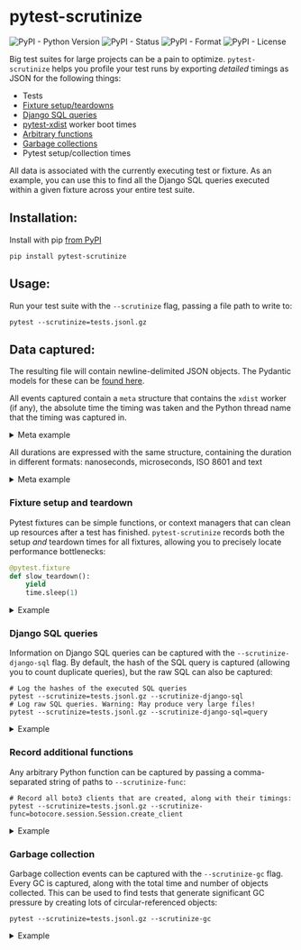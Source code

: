 # pytest-scrutinize

![PyPI - Python Version](https://img.shields.io/pypi/pyversions/pytest-scrutinize) ![PyPI - Status](https://img.shields.io/pypi/status/pytest-scrutinize) ![PyPI - Format](https://img.shields.io/pypi/format/pytest-scrutinize) ![PyPI - License](https://img.shields.io/pypi/l/pytest-scrutinize)

Big test suites for large projects can be a pain to optimize. `pytest-scrutinize` helps you
profile your test runs by exporting *detailed* timings as JSON for the following things:

- Tests
- [Fixture setup/teardowns](#fixture-setup-and-teardown)
- [Django SQL queries](#django-sql-queries)
- [pytest-xdist](https://pypi.org/project/pytest-xdist/) worker boot times
- [Arbitrary functions](#record-additional-functions-)
- [Garbage collections](#garbage-collection)
- Pytest setup/collection times

All data is associated with the currently executing test or fixture. As an example, you can
use this to find all the Django SQL queries executed within a given fixture across your
entire test suite.

## Installation:

Install with pip [from PyPI](https://pypi.org/project/pytest-scrutinize/)

```
pip install pytest-scrutinize
```

## Usage:

Run your test suite with the `--scrutinize` flag, passing a file path to write to:

```
pytest --scrutinize=tests.jsonl.gz
```

## Data captured:

The resulting file will contain newline-delimited JSON objects. The Pydantic models for these 
can be [found here](./pytest_scrutinize/data.py).

All events captured contain a `meta` structure that contains the `xdist` worker (if any), the 
absolute time the timing was taken and the Python thread name that the timing was captured in.

<details>
<summary>Meta example</summary>

```json
{
  "meta": {
    "worker": "gw0",
    "recorded_at": "2024-08-17T22:02:44.956924Z",
    "thread_id": 3806124,
    "thread_name": "MainThread"
  }
}
```

</details>

All durations are expressed with the same structure, containing the duration in different formats: 
nanoseconds, microseconds, ISO 8601 and text

<details>
<summary>Meta example</summary>

```json
{
  "runtime": {
    "as_nanoseconds": 60708,
    "as_microseconds": 60,
    "as_iso": "PT0.00006S",
    "as_text": "60 microseconds"
  }
}
```

</details>

### Fixture setup and teardown

Pytest fixtures can be simple functions, or context managers that can clean up resources after a
test has finished. `pytest-scrutinize` records both the setup _and_ teardown times for all fixtures,
allowing you to precisely locate performance bottlenecks:

```python
@pytest.fixture
def slow_teardown():
    yield
    time.sleep(1)
```

<details>
<summary>Example</summary>

```json
{
  "meta": {
    "worker": "master",
    "recorded_at": "2024-08-17T21:23:54.736177Z",
    "thread_name": "MainThread"
  },
  "type": "fixture",
  "name": "pytest_django.plugin._django_set_urlconf",
  "short_name": "_django_set_urlconf",
  "test_id": "tests/test_plugin.py::test_all[normal]",
  "scope": "function",
  "setup": {
    "as_nanoseconds": 5792,
    "as_microseconds": 5,
    "as_iso": "PT0.000005S",
    "as_text": "5 microseconds"
  },
  "teardown": {
    "as_nanoseconds": 2167,
    "as_microseconds": 2,
    "as_iso": "PT0.000002S",
    "as_text": "2 microseconds"
  },
  "runtime": {
    "as_nanoseconds": 7959,
    "as_microseconds": 7,
    "as_iso": "PT0.000007S",
    "as_text": "7 microseconds"
  }
}
```

</details>

### Django SQL queries

Information on Django SQL queries can be captured with the `--scrutinize-django-sql` flag. By
default, the hash of the SQL query is captured (allowing you to count duplicate queries), but
the raw SQL can also be captured:

```shell
# Log the hashes of the executed SQL queries
pytest --scrutinize=tests.jsonl.gz --scrutinize-django-sql
# Log raw SQL queries. Warning: May produce very large files!
pytest --scrutinize=tests.jsonl.gz --scrutinize-django-sql=query
```

<details>
<summary>Example</summary>

```json
{
  "meta": {
    "worker": "master",
    "recorded_at": "2024-08-17T22:02:47.218492Z",
    "thread_name": "MainThread"
  },
  "name": "django_sql",
  "test_id": "test_django.py::test_case",
  "fixture_name": "test_django.teardown_fixture",
  "runtime": {
    "as_nanoseconds": 18375,
    "as_microseconds": 18,
    "as_iso": "PT0.000018S",
    "as_text": "18 microseconds"
  },
  "type": "django-sql",
  "sql_hash": "be0beb84a58eab3bdc1fc4214f90abe9e937e5cc7f54008e02ab81d51533bc16",
  "sql": "INSERT INTO \"django_app_dummymodel\" (\"foo\") VALUES (%s) RETURNING \"django_app_dummymodel\".\"id\""
}
```

</details>

### Record additional functions

Any arbitrary Python function can be captured by passing a comma-separated string of paths to
`--scrutinize-func`:

```shell
# Record all boto3 clients that are created, along with their timings:
pytest --scrutinize=tests.jsonl.gz --scrutinize-func=botocore.session.Session.create_client
```

<details>
<summary>Example</summary>

```json
{
  "meta": {
    "worker": "gw0",
    "recorded_at": "2024-08-17T22:02:44.296938Z",
    "thread_name": "MainThread"
  },
  "name": "urllib.parse.parse_qs",
  "test_id": "test_mock.py::test_case",
  "fixture_name": "test_mock.teardown_fixture",
  "runtime": {
    "as_nanoseconds": 2916,
    "as_microseconds": 2,
    "as_iso": "PT0.000002S",
    "as_text": "2 microseconds"
  },
  "type": "mock"
}
```

</details>

### Garbage collection

Garbage collection events can be captured with the `--scrutinize-gc` flag. Every GC is captured,
along with the total time and number of objects collected. This can be used to find tests that
generate significant GC pressure by creating lots of circular-referenced objects:

```shell
pytest --scrutinize=tests.jsonl.gz --scrutinize-gc
```

<details>
<summary>Example</summary>

```json
{
  "meta": {
    "worker": "gw0",
    "recorded_at": "2024-08-17T22:02:44.962665Z",
    "thread_name": "MainThread"
  },
  "type": "gc",
  "runtime": {
    "as_nanoseconds": 5404333,
    "as_microseconds": 5404,
    "as_iso": "PT0.005404S",
    "as_text": "5404 microseconds"
  },
  "collected_count": 279,
  "generation": 2
}
```

</details>